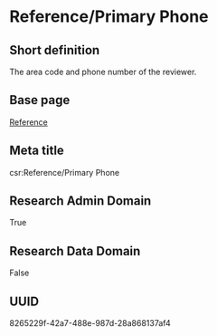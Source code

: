 # Reference/Primary Phone
## Short definition
The area code and phone number of the reviewer.
## Base page
[Reference](https://github.com/EuroCRIS/CASRAI-Dictionairies/blob/main/Objects/Reference.md)
## Meta title
csr:Reference/Primary Phone
## Research Admin Domain
True
## Research Data Domain
False
## UUID
8265229f-42a7-488e-987d-28a868137af4
